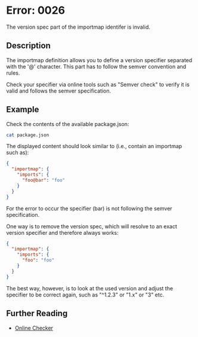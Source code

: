 # Error: 0026

The version spec part of the importmap identifer is invalid.

## Description

The importmap definition allows you to define a version specifier separated with
the '@' character. This part has to follow the semver convention and rules.

Check your specifier via online tools such as "Semver check" to verify it is
valid and follows the semver specification.

## Example

Check the contents of the available package.json:

```sh
cat package.json
```

The displayed content should look similar to (i.e., contain an importmap such as):

```json
{
  "importmap": {
    "imports": {
      "foo@bar": "foo"
    }
  }
}
```

For the error to occur the specifier (bar) is not following the semver specification.

One way is to remove the version spec, which will resolve to an exact version specifier
and therefore always works:

```json
{
  "importmap": {
    "imports": {
      "foo": "foo"
    }
  }
}
```

The best way, however, is to look at the used version and adjust the specifier to be correct again,
such as "^1.2.3" or "1.x" or "3" etc.

## Further Reading

 - [Online Checker](https://jubianchi.github.io/semver-check/)
